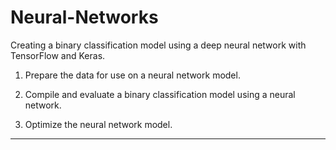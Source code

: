 # Neural-Networks
Creating a binary classification model using a deep neural network with TensorFlow and Keras.

1. Prepare the data for use on a neural network model.

2. Compile and evaluate a binary classification model using a neural network.

3. Optimize the neural network model.
_______________________________________________________________________________

